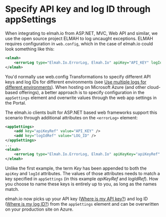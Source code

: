 # Specify API key and log ID through appSettingsWhen integrating to elmah.io from ASP.NET, MVC, Web API and similar, we use the open source project ELMAH to log uncaught exceptions. ELMAH requires configuration in `web.config`, which in the case of elmah.io could look something like this:```xml<elmah>    <errorLog type="Elmah.Io.ErrorLog, Elmah.Io" apiKey="API_KEY" logId="LOG_ID" /></elmah>```You'd normally use web.config Transformations to specify different API keys and log IDs for different environments (see [Use multiple logs for different environments](https://docs.elmah.io/use-multiple-logs-for-different-environments/)). When hosting on Microsoft Azure (and other cloud-based offerings), a better approach is to specify configuration in the `appSettings` element and overwrite values through the web app settings in the Portal.The elmah.io clients built for ASP.NET based web frameworks support this scenario through additional attributes on the `<errorLog>` element:

```xml
<appSettings>
    <add key="apiKeyRef" value="API_KEY" />
    <add key="logIdRef" value="LOG_ID" />
</appSettings>
...
<elmah>
    <errorLog type="Elmah.Io.ErrorLog, Elmah.Io" apiKeyKey="apiKeyRef" logIdKey="logIdRef" />
</elmah>
```

Unlike the first example, the term _Key_ has been appended to both the `apiKey` and `logId` attributes. The values of those attributes needs to match a key specified in `appSettings` (in this example _apiKeyRef_ and _logIdRef_). How you choose to name these keys is entirely up to you, as long as the names match.

elmah.io now picks up your API key ([Where is my API key?](https://docs.elmah.io/where-is-my-api-key/)) and log ID ([Where is my log ID?](https://docs.elmah.io/where-is-my-log-id/)) from the `appSettings` element and can be overwritten on your production site on Azure.